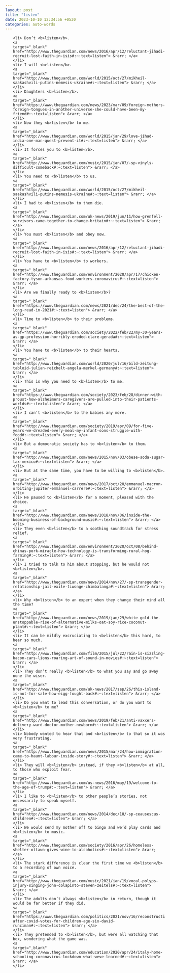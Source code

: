 ```yaml
---
layout: post
title: "listen"
date: 2023-10-10 12:34:56 +0530
categories: auto-words
---
```

<ol>

    <li> Don’t <b>listen</b>.
    <a 
    target="_blank" 
    href="http://www.theguardian.com/news/2016/apr/12/reluctant-jihadi-recruit-lost-faith-in-isis#:~:text=listen"> &rarr; </a>
    </li>
    <li> I will <b>listen</b>.
    <a 
    target="_blank" 
    href="http://www.theguardian.com/world/2015/oct/27/mikheil-saakashvili-putins-nemesis-ukraine#:~:text=listen"> &rarr; </a>
    </li>
    <li> Daughters <b>listen</b>.
    <a 
    target="_blank" 
    href="https://www.theguardian.com/news/2023/mar/09/foreign-mothers-foreign-tongues-in-another-universe-she-could-have-been-my-friend#:~:text=listen"> &rarr; </a>
    </li>
    <li> Now they <b>listen</b> to me.
    <a 
    target="_blank" 
    href="http://www.theguardian.com/world/2015/jan/29/love-jihad-india-one-man-quest-prevent-it#:~:text=listen"> &rarr; </a>
    </li>
    <li> It forces you to <b>listen</b>.
    <a 
    target="_blank" 
    href="http://www.theguardian.com/music/2015/jan/07/-sp-vinyls-difficult-comeback#:~:text=listen"> &rarr; </a>
    </li>
    <li> You need to <b>listen</b> to us.
    <a 
    target="_blank" 
    href="http://www.theguardian.com/world/2015/oct/27/mikheil-saakashvili-putins-nemesis-ukraine#:~:text=listen"> &rarr; </a>
    </li>
    <li> I had to <b>listen</b> to them die.
    <a 
    target="_blank" 
    href="http://www.theguardian.com/uk-news/2019/jun/11/how-grenfell-survivors-came-together-to-change-britain#:~:text=listen"> &rarr; </a>
    </li>
    <li> You must <b>listen</b> and obey now.
    <a 
    target="_blank" 
    href="http://www.theguardian.com/news/2016/apr/12/reluctant-jihadi-recruit-lost-faith-in-isis#:~:text=listen"> &rarr; </a>
    </li>
    <li> You have to <b>listen</b> to workers.
    <a 
    target="_blank" 
    href="http://www.theguardian.com/environment/2020/apr/17/chicken-factory-tyson-arkansas-food-workers-coronavirus#:~:text=listen"> &rarr; </a>
    </li>
    <li> Are we finally ready to <b>listen</b>?
    <a 
    target="_blank" 
    href="https://www.theguardian.com/news/2021/dec/24/the-best-of-the-long-read-in-2021#:~:text=listen"> &rarr; </a>
    </li>
    <li> Time to <b>listen</b> to their problems.
    <a 
    target="_blank" 
    href="https://www.theguardian.com/society/2022/feb/22/my-30-years-as-gp-profession-horribly-eroded-clare-gerada#:~:text=listen"> &rarr; </a>
    </li>
    <li> You have to <b>listen</b> to their hearts.
    <a 
    target="_blank" 
    href="http://www.theguardian.com/world/2020/jul/16/bild-zeitung-tabloid-julian-reichelt-angela-merkel-germany#:~:text=listen"> &rarr; </a>
    </li>
    <li> This is why you need to <b>listen</b> to me.
    <a 
    target="_blank" 
    href="https://www.theguardian.com/society/2023/feb/28/dinner-with-proust-how-alzheimers-caregivers-are-pulled-into-their-patients-worlds#:~:text=listen"> &rarr; </a>
    </li>
    <li> I can’t <b>listen</b> to the babies any more.
    <a 
    target="_blank" 
    href="http://www.theguardian.com/society/2019/apr/09/for-five-years-we-dreaded-every-meal-my-infant-sons-struggle-with-food#:~:text=listen"> &rarr; </a>
    </li>
    <li> But a democratic society has to <b>listen</b> to them.
    <a 
    target="_blank" 
    href="http://www.theguardian.com/news/2015/nov/03/obese-soda-sugar-tax-mexico#:~:text=listen"> &rarr; </a>
    </li>
    <li> But at the same time, you have to be willing to <b>listen</b>.
    <a 
    target="_blank" 
    href="http://www.theguardian.com/news/2017/oct/20/emmanuel-macron-orbiting-jupiter-emmanuel-carrere#:~:text=listen"> &rarr; </a>
    </li>
    <li> He paused to <b>listen</b> for a moment, pleased with the choice.
    <a 
    target="_blank" 
    href="http://www.theguardian.com/news/2018/nov/06/inside-the-booming-business-of-background-music#:~:text=listen"> &rarr; </a>
    </li>
    <li> They even <b>listen</b> to a soothing soundtrack for stress relief.
    <a 
    target="_blank" 
    href="http://www.theguardian.com/environment/2020/oct/08/behind-chinas-pork-miracle-how-technology-is-transforming-rural-hog-farming#:~:text=listen"> &rarr; </a>
    </li>
    <li> I tried to talk to him about stopping, but he would not <b>listen</b>.
    <a 
    target="_blank" 
    href="http://www.theguardian.com/news/2014/nov/27/-sp-transgender-relationship-jail-exile-tiwonge-chimbalanga#:~:text=listen"> &rarr; </a>
    </li>
    <li> Why <b>listen</b> to an expert when they change their mind all the time?
    <a 
    target="_blank" 
    href="http://www.theguardian.com/news/2019/jan/29/white-gold-the-unstoppable-rise-of-alternative-milks-oat-soy-rice-coconut-plant#:~:text=listen"> &rarr; </a>
    </li>
    <li> It can be mildly excruciating to <b>listen</b> this hard, to hear so much.
    <a 
    target="_blank" 
    href="http://www.theguardian.com/film/2015/jul/22/rain-is-sizzling-bacon-cars-lions-roaring-art-of-sound-in-movies#:~:text=listen"> &rarr; </a>
    </li>
    <li> They don’t really <b>listen</b> to what you say and go away none the wiser.
    <a 
    target="_blank" 
    href="http://www.theguardian.com/uk-news/2017/sep/26/this-island-is-not-for-sale-how-eigg-fought-back#:~:text=listen"> &rarr; </a>
    </li>
    <li> Do you want to lead this conversation, or do you want to <b>listen</b> to me?
    <a 
    target="_blank" 
    href="http://www.theguardian.com/news/2019/feb/21/anti-vaxxers-delivery-ward-doctor-mother-newborn#:~:text=listen"> &rarr; </a>
    </li>
    <li> Nobody wanted to hear that and <b>listen</b> to that so it was very frustrating.
    <a 
    target="_blank" 
    href="http://www.theguardian.com/news/2015/mar/24/how-immigration-came-to-haunt-labour-inside-story#:~:text=listen"> &rarr; </a>
    </li>
    <li> They will <b>listen</b> instead, if they <b>listen</b> at all, to those who exploit fear.
    <a 
    target="_blank" 
    href="http://www.theguardian.com/us-news/2016/may/19/welcome-to-the-age-of-trump#:~:text=listen"> &rarr; </a>
    </li>
    <li> I like to <b>listen</b> to other people’s stories, not necessarily to speak myself.
    <a 
    target="_blank" 
    href="http://www.theguardian.com/news/2014/dec/10/-sp-ceausescus-children#:~:text=listen"> &rarr; </a>
    </li>
    <li> We would send my mother off to bingo and we’d play cards and <b>listen</b> to music.
    <a 
    target="_blank" 
    href="http://www.theguardian.com/society/2016/apr/26/homeless-shelter-ottawa-gives-wine-to-alcoholics#:~:text=listen"> &rarr; </a>
    </li>
    <li> The stark difference is clear the first time we <b>listen</b> to a recording of own voice.
    <a 
    target="_blank" 
    href="http://www.theguardian.com/music/2021/jan/19/vocal-polyps-injury-singing-john-colapinto-steven-zeitels#:~:text=listen"> &rarr; </a>
    </li>
    <li> The adults don’t always <b>listen</b> in return, though it would be far better if they did.
    <a 
    target="_blank" 
    href="https://www.theguardian.com/politics/2021/nov/16/reconstruction-after-covid-votes-for-children-age-six-david-runciman#:~:text=listen"> &rarr; </a>
    </li>
    <li> They pretended to <b>listen</b>, but were all watching that box, wondering what the game was.
    <a 
    target="_blank" 
    href="http://www.theguardian.com/education/2020/apr/24/italy-home-schooling-coronavirus-lockdown-what-weve-learned#:~:text=listen"> &rarr; </a>
    </li>